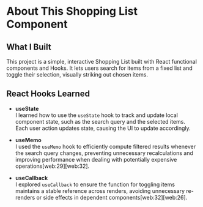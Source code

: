# About This Shopping List Component

## What I Built

This project is a simple, interactive Shopping List built with React functional components and Hooks. It lets users search for items from a fixed list and toggle their selection, visually striking out chosen items.

## React Hooks Learned

- **useState**  
  I learned how to use the `useState` hook to track and update local component state, such as the search query and the selected items. Each user action updates state, causing the UI to update accordingly.

- **useMemo**  
  I used the `useMemo` hook to efficiently compute filtered results whenever the search query changes, preventing unnecessary recalculations and improving performance when dealing with potentially expensive operations[web:29][web:32].

- **useCallback**  
  I explored `useCallback` to ensure the function for toggling items maintains a stable reference across renders, avoiding unnecessary re-renders or side effects in dependent components[web:32][web:26].

